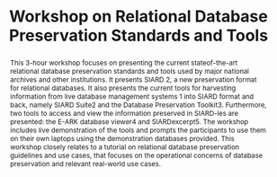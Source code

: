 ---
abstract: 'This 3-hour workshop focuses on presenting the current stateof-the-art
  relational database preservation standards and tools used by major national archives
  and other institutions. It presents SIARD 2, a new preservation format for relational
  databases. It also presents the current tools for harvesting information from live
  database management systems 1 into SIARD format and back, namely SIARD Suite2 and
  the Database Preservation Toolkit3. Furthermore, two tools to access and view the
  information preserved in SIARD-les are presented: the E-ARK database viewer4 and
  SIARDexcerpt5. The workshop includes live demonstration of the tools and prompts
  the participants to use them on their own laptops using the demonstration databases
  provided. This workshop closely relates to a tutorial on relational database preservation
  guidelines and use cases, that focuses on the operational concerns of database preservation
  and relevant real-world use cases.'
creators:
- Luis Faria
- Kuldar Aas
- Marcel Büchler
date: null
document_url: https://services.phaidra.univie.ac.at/api/object/o:502816/download
grand_parent: iPRES
institutions: []
keywords: []
landing_page_url: https://phaidra.univie.ac.at/o:502816
language: eng
layout: publication
license: CC BY-NC-SA 3.0 AT
notes_url: null
parent: iPRES 2016
publication_type: workshop
size: 91485
slides_url: null
source_name: iPRES
stream_url: null
title: Workshop on Relational Database Preservation Standards and Tools
year: 2016
---